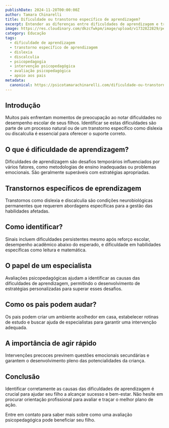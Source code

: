 ```yaml
---
publishDate: 2024-11-28T00:00:00Z
author: Tamara Chinarelli
title: Dificuldade ou transtorno específico de aprendizagem?
excerpt: Entender as diferenças entre dificuldades de aprendizagem e transtornos específicos é crucial para oferecer o suporte adequado às crianças. Descubra como identificar e ajudar seu filho a superar desafios.
image: https://res.cloudinary.com/dkzcfwkpm/image/upload/v1732822829/pexels-olly-3767411_rgencz.jpg
category: Educação
tags:
  - dificuldade de aprendizagem
  - transtorno específico de aprendizagem
  - dislexia
  - discalculia
  - psicopedagogia
  - intervenção psicopedagógica
  - avaliação psicopedagógica
  - apoio aos pais
metadata:
  canonical: https://psicotamarachinarelli.com/dificuldade-ou-transtorno-especifico-de-aprendizagem
---
```


## Introdução

Muitos pais enfrentam momentos de preocupação ao notar dificuldades no desempenho escolar de seus filhos. Identificar se estas dificuldades são parte de um processo natural ou de um transtorno específico como dislexia ou discalculia é essencial para oferecer o suporte correto.

## O que é dificuldade de aprendizagem?

Dificuldades de aprendizagem são desafios temporários influenciados por vários fatores, como metodologias de ensino inadequadas ou problemas emocionais. São geralmente superáveis com estratégias apropriadas.

## Transtornos específicos de eprendizagem

Transtornos como dislexia e discalculia são condições neurobiológicas permanentes que requerem abordagens específicas para a gestão das habilidades afetadas.

## Como identificar?

Sinais incluem dificuldades persistentes mesmo após reforço escolar, desempenho acadêmico abaixo do esperado, e dificuldade em habilidades específicas como leitura e matemática.

## O papel de um especialista

Avaliações psicopedagógicas ajudam a identificar as causas das dificuldades de aprendizagem, permitindo o desenvolvimento de estratégias personalizadas para superar esses desafios.

## Como os pais podem audar?

Os pais podem criar um ambiente acolhedor em casa, estabelecer rotinas de estudo e buscar ajuda de especialistas para garantir uma intervenção adequada.

## A importância de agir rápido

Intervenções precoces previnem questões emocionais secundárias e garantem o desenvolvimento pleno das potencialidades da criança.

## Conclusão

Identificar corretamente as causas das dificuldades de aprendizagem é crucial para ajudar seu filho a alcançar sucesso e bem-estar. Não hesite em procurar orientação profissional para avaliar e traçar o melhor plano de ação.

Entre em contato para saber mais sobre como uma avaliação psicopedagógica pode beneficiar seu filho.
